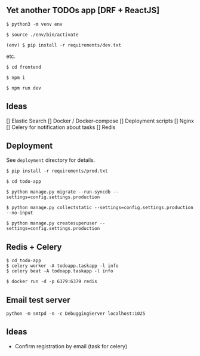 ## Yet another TODOs app [DRF + ReactJS]

`$ python3 -m venv env`

`$ source ./env/bin/activate`

`(env) $ pip install -r requirements/dev.txt`

etc.

`$ cd frontend`

`$ npm i`

`$ npm run dev`

## Ideas

[] Elastic Search
[] Docker / Docker-compose
[] Deployment scripts
[] Nginx
[] Celery for notification about tasks
[] Redis


## Deployment

See `deployment` directory for details.

```
$ pip install -r requirements/prod.txt

$ cd todo-app

$ python manage.py migrate --run-syncdb --settings=config.settings.production

$ python manage.py collectstatic --settings=config.settings.production --no-input

$ python manage.py createsuperuser --settings=config.settings.production
```

## Redis + Celery

```
$ cd todo-app
$ celery worker -A todoapp.taskapp -l info
$ celery beat -A todoapp.taskapp -l info
```

```
$ docker run -d -p 6379:6379 redis
```

## Email test server

```
python -m smtpd -n -c DebuggingServer localhost:1025
```

## Ideas

* Confirm registration by email (task for celery)


